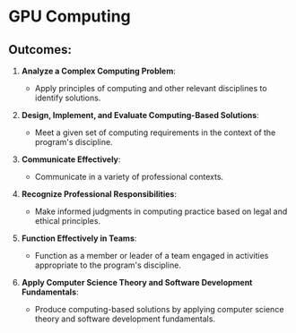 # GPU Computing

## Outcomes:

1. **Analyze a Complex Computing Problem**:
   - Apply principles of computing and other relevant disciplines to identify solutions.

2. **Design, Implement, and Evaluate Computing-Based Solutions**:
   - Meet a given set of computing requirements in the context of the program's discipline.

3. **Communicate Effectively**:
   - Communicate in a variety of professional contexts.

4. **Recognize Professional Responsibilities**:
   - Make informed judgments in computing practice based on legal and ethical principles.

5. **Function Effectively in Teams**:
   - Function as a member or leader of a team engaged in activities appropriate to the program's discipline.

6. **Apply Computer Science Theory and Software Development Fundamentals**:
   - Produce computing-based solutions by applying computer science theory and software development fundamentals.
